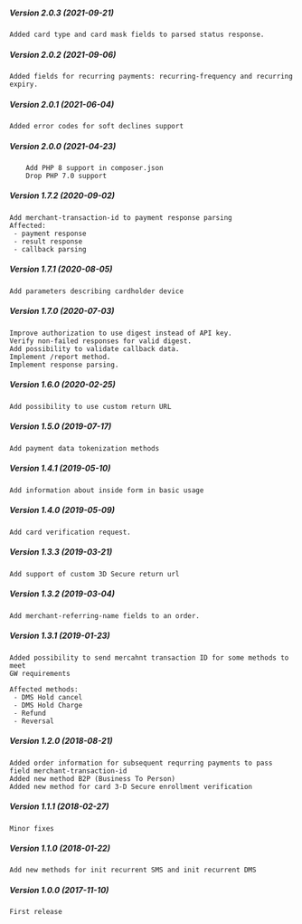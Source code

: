 ##### Version 2.0.3 (2021-09-21)

	Added card type and card mask fields to parsed status response.

##### Version 2.0.2 (2021-09-06)

	Added fields for recurring payments: recurring-frequency and recurring expiry.

##### Version 2.0.1 (2021-06-04)

	Added error codes for soft declines support

##### Version 2.0.0 (2021-04-23)

        Add PHP 8 support in composer.json
        Drop PHP 7.0 support

##### Version 1.7.2 (2020-09-02)

	Add merchant-transaction-id to payment response parsing
	Affected:
	 - payment response
	 - result response
	 - callback parsing

##### Version 1.7.1 (2020-08-05)

	Add parameters describing cardholder device

##### Version 1.7.0 (2020-07-03)

	Improve authorization to use digest instead of API key.
	Verify non-failed responses for valid digest.
	Add possibility to validate callback data.
	Implement /report method.
	Implement response parsing.

##### Version 1.6.0 (2020-02-25)

	Add possibility to use custom return URL

##### Version 1.5.0 (2019-07-17)

	Add payment data tokenization methods

##### Version 1.4.1 (2019-05-10)

	Add information about inside form in basic usage

##### Version 1.4.0 (2019-05-09)

	Add card verification request.

##### Version 1.3.3 (2019-03-21)

	Add support of custom 3D Secure return url

##### Version 1.3.2 (2019-03-04)

	Add merchant-referring-name fields to an order.

##### Version 1.3.1 (2019-01-23)

	Added possibility to send mercahnt transaction ID for some methods to meet
	GW requirements
	
	Affected methods:
	 - DMS Hold cancel
	 - DMS Hold Charge
	 - Refund
	 - Reversal

##### Version 1.2.0 (2018-08-21)

	Added order information for subsequent requrring payments to pass field merchant-transaction-id
	Added new method B2P (Business To Person)
	Added new method for card 3-D Secure enrollment verification

##### Version 1.1.1 (2018-02-27)

	Minor fixes

##### Version 1.1.0 (2018-01-22)

	Add new methods for init recurrent SMS and init recurrent DMS

##### Version 1.0.0 (2017-11-10)

	First release
